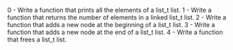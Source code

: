 0 - Write a function that prints all the elements of a list_t list.
1 - Write a function that returns the number of elements in a linked list_t list.
2 - Write a function that adds a new node at the beginning of a list_t list.
3 - Write a function that adds a new node at the end of a list_t list.
4 - Write a function that frees a list_t list.

